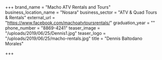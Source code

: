 +++
brand_name = "Macho ATV Rentals and Tours"
business_location_name = "Nosara"
business_sector = "ATV & Quad Tours & Rentals"
external_url = "https://www.facebook.com/machoatvtoursrentals/"
graduation_year = ""
phone_number = "8869-4241"
teaser_image = "/uploads/2019/06/25/Dennis1.jpg"
teaser_logo = "/uploads/2019/06/25/macho-rentals.jpg"
title = "Dennis Baltodano Morales"

+++
